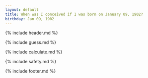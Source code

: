 ```yaml
---
layout: default
title: When was I conceived if I was born on January 09, 1902?
birthday: Jan 09, 1902
---
```


{% include header.md %}

{% include guess.md %}

{% include calculate.md %}

{% include safety.md %}

{% include footer.md %}



